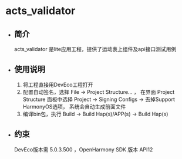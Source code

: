 # acts_validator

- ## 简介

  acts_validator 是lite应用工程，提供了运动表上组件及api接口测试用例

- ## 使用说明

  1. 将工程直接用DevEco工程打开
  2. 配置自动签名，选择 File -> Project Structure... ， 在界面 Project Structure 面板中选择 Project -> Signing Configs -> 去掉Support HarmonyOS选项， 系统会自动生成前面文件
  3. 编译bin包，执行 Build -> Build Hap(s)/APP(s) -> Build Hap(s) 

  

- ## 约束

  DevEco版本需 5.0.3.500 ，OpenHarmony SDK 版本 API12

​		